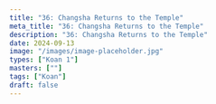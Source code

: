 ```yaml
---
title: "36: Changsha Returns to the Temple"
meta_title: "36: Changsha Returns to the Temple"
description: "36: Changsha Returns to the Temple"
date: 2024-09-13
image: "/images/image-placeholder.jpg"
types: ["Koan 1"]
masters: [""]
tags: ["Koan"]
draft: false
---
```








